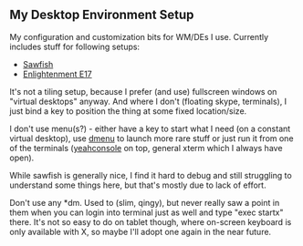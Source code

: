 My Desktop Environment Setup
--------------------

My configuration and customization bits for WM/DEs I use.
Currently includes stuff for following setups:

 * [Sawfish](http://sawfish.wikia.com)
 * [Enlightenment E17](http://enlightenment.org)

It's not a tiling setup, because I prefer (and use) fullscreen windows on
"virtual desktops" anyway. And where I don't (floating skype, terminals), I just
bind a key to position the thing at some fixed location/size.

I don't use menu(s?) - either have a key to start what I need (on a constant
virtual desktop), use [dmenu](http://tools.suckless.org/dmenu/) to launch more
rare stuff or just run it from one of the terminals
([yeahconsole](http://phrat.de/yeahtools.html) on top, general xterm which I
always have open).

While sawfish is generally nice, I find it hard to debug and still struggling to
understand some things here, but that's mostly due to lack of effort.

Don't use any *dm. Used to (slim, qingy), but never really saw a point in them
when you can login into terminal just as well and type "exec startx" there.
It's not so easy to do on tablet though, where on-screen keyboard is only
available with X, so maybe I'll adopt one again in the near future.
